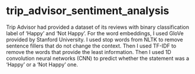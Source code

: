 # trip_advisor_sentiment_analysis
Trip Advisor had provided a dataset of its reviews with binary classification label of ‘Happy’ and ‘Not Happy’. For the word embeddings, I used GloVe provided by Stanford University. I used stop words from NLTK to remove sentence fillers that do not change the context. Then I used TF-IDF to remove the words that provide the least information. Then I used 1D convolution neural networks (CNN) to predict whether the statement was a ‘Happy’ or a ‘Not Happy’ one.
